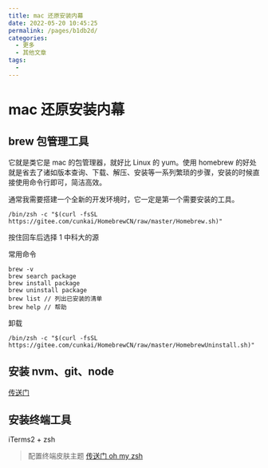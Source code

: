 ```yaml
---
title: mac 还原安装内幕
date: 2022-05-20 10:45:25
permalink: /pages/b1db2d/
categories:
  - 更多
  - 其他文章
tags:
  - 
---
```


# mac 还原安装内幕

## brew 包管理工具

它就是类它是 mac 的包管理器，就好比 Linux 的 yum。使用 homebrew 的好处就是省去了诸如版本查询、下载、解压、安装等一系列繁琐的步骤，安装的时候直接使用命令行即可，简洁高效。

通常我需要搭建一个全新的开发环境时，它一定是第一个需要安装的工具。

```
/bin/zsh -c "$(curl -fsSL https://gitee.com/cunkai/HomebrewCN/raw/master/Homebrew.sh)"
```

按住回车后选择 1 中科大的源

常用命令

```
brew -v
brew search package
brew install package
brew uninstall package
brew list // 列出已安装的清单
brew help // 帮助
```

卸载

```
/bin/zsh -c "$(curl -fsSL https://gitee.com/cunkai/HomebrewCN/raw/master/HomebrewUninstall.sh)"
```

## 安装 nvm、git、node

[传送门](https://juejin.cn/post/7025631859623067656)

## 安装终端工具

iTerms2 + zsh

> 配置终端皮肤主题 [传送门 oh my zsh](https://zhuanlan.zhihu.com/p/35283688)